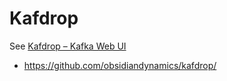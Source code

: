# Kafdrop

See [Kafdrop – Kafka Web UI](https://github.com/obsidiandynamics/kafdrop/)

- https://github.com/obsidiandynamics/kafdrop/
